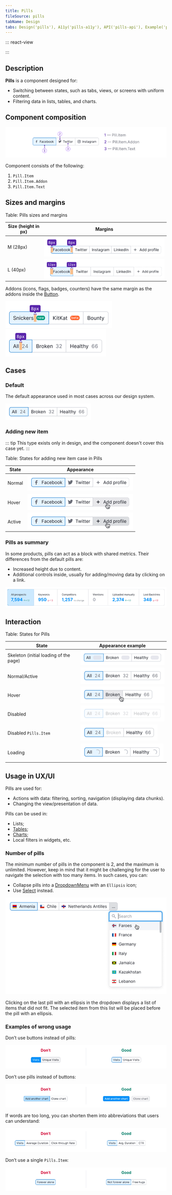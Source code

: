 ```yaml
---
title: Pills
fileSource: pills
tabName: Design
tabs: Design('pills'), A11y('pills-a11y'), API('pills-api'), Example('pills-code'), Changelog('pills-changelog')
---
```


::: react-view

<script lang="tsx">
import React from 'react';
import Pills from '@semcore/pills';
import PlaygroundGeneration from '@components/PlaygroundGeneration';
import LikeM from '@semcore/ui/icon/Like/m';
import LikeL from '@semcore/ui/icon/Like/l';

// LikeOutlineM.displayName = LikeOutlineS.displayName = LikeOutlineXS.displayName =
//   'LikeOutline';

const SIZE_ADDON = {
  s: <LikeM />,
  m: <LikeM />,
  l: <LikeL />,
};

const App = PlaygroundGeneration(
  (createGroupWidgets) => {
    const { bool, radio, empty, onChange } = createGroupWidgets('Pill');

    const size = radio({
      key: 'size',
      defaultValue: 'm',
      label: 'Size',
      options: ['m', 'l'],
    });

    const selected = empty({
      key: 'selected',
      defaultValue: 1,
    });
    const before = bool({
      key: 'addon left',
      defaultValue: false,
      label: 'AddonLeft',
    });
    const after = bool({
      key: 'addon right',
      defaultValue: false,
      label: 'AddonRight',
    });

    const disabled = bool({
      key: 'disabled',
      defaultValue: false,
      label: 'Disabled',
    });

    return (
      <Pills size={size} onChange={(v) => onChange('selected', v)} value={selected}>
        <Pills.Item value={1}>
          {before && <Pills.Item.Addon>{SIZE_ADDON[size]}</Pills.Item.Addon>}
          <Pills.Item.Text>Pill 1</Pills.Item.Text>
          {after && <Pills.Item.Addon>{SIZE_ADDON[size]}</Pills.Item.Addon>}
        </Pills.Item>
        <Pills.Item value={2} disabled={disabled}>
          Pill 2
        </Pills.Item>
        <Pills.Item value={3}>Pill 3</Pills.Item>
      </Pills>
    );
  },
  {
    filterProps: ['onChange'],
  },
);
</script>

:::

## Description

**Pills** is a component designed for:

- Switching between states, such as tabs, views, or screens with uniform content.
- Filtering data in lists, tables, and charts.

## Component composition

![](static/pills-composition.png)

Component consists of the following:

1. `Pill.Item`
2. `Pill.Item.Addon`
3. `Pill.Item.Text`

## Sizes and margins

Table: Pills sizes and margins

| Size (height in px) | Margins                          |
| ------------------- | -------------------------------- |
| M (28px)            | ![](static/pills-paddings-M.png) |
| L (40px)            | ![](static/pills-paddings-L.png) |

Addons (icons, flags, badges, counters) have the same margin as the addons inside the [Button](/components/button/).

![](static/badge-paddings.png)
![](static/counter-paddings.png)

## Cases

### Default

The default appearance used in most cases across our design system.

![](static/normal_active.png)

### Adding new item

::: tip
This type exists only in design, and the component doesn't cover this case yet.
:::

Table: States for adding new item case in Pills

| State  | Appearance                          |
| ------ | ----------------------------------- |
| Normal | ![](static/pills-add-normal.png)    |
| Hover  | ![](static/pills-add-hover.png)     |
| Active | ![](static/pills-add-active.png)    |

### Pills as summary

In some products, pills can act as a block with shared metrics. Their differences from the default pills are:

- Increased height due to content.
- Additional controls inside, usually for adding/moving data by clicking on a link.

![](static/pills-summary.png)

## Interaction

Table: States for Pills

| State                                  | Appearance example             |
| -------------------------------------- | ------------------------------ |
| Skeleton (initial loading of the page) | ![](static/pills-skeleton.png) |
| Normal/Active                          | ![](static/normal_active.png)  |
| Hover                                  | ![](static/hover.png)          |
| Disabled                               | ![](static/disabled.png)       |
| Disabled `Pills.Item`                  | ![](static/disabled-pill.png)  |
| Loading                                | ![](static/loading.png)        |

## Usage in UX/UI

Pills are used for:

- Actions with data: filtering, sorting, navigation (displaying data chunks).
- Changing the view/presentation of data.

Pills can be used in:

- Lists;
- [Tables](/table-group/table/);
- [Charts](/data-display/chart-controls/);
- Local filters in widgets, etc.

### Number of pills

The minimum number of pills in the component is 2, and the maximum is unlimited. However, keep in mind that it might be challenging for the user to navigate the selection with too many items. In such cases, you can:

- Collapse pills into a [DropdownMenu](/components/dropdown-menu/) with an `Ellipsis` icon;
- Use [Select](/components/select) instead.

![](static/pills-collapse.png)

Clicking on the last pill with an ellipsis in the dropdown displays a list of items that did not fit. The selected item from this list will be placed before the pill with an ellipsis.

### Examples of wrong usage

Don’t use buttons instead of pills:

![](static/pills-butt-yes-no.png)

Don’t use pills instead of buttons:

![](static/butt-pills-yes-no.png)

If words are too long, you can shorten them into abbreviations that users can understand:

![](static/pills-name-yes-no.png)

Don’t use a single `Pills.Item`:

![](static/pills-one-yes-no.png)

